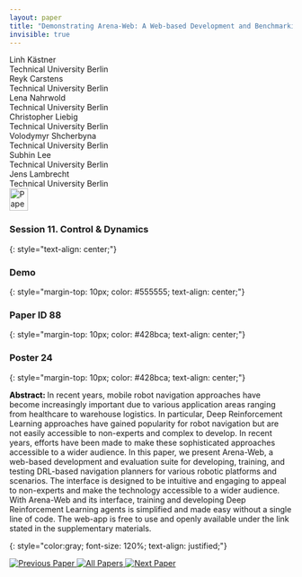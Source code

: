 ```yaml
---
layout: paper
title: "Demonstrating Arena-Web: A Web-based Development and Benchmarking Platform for Autonomous Navigation Approaches"
invisible: true
---
```

<div class="paper-authors">
<div class="paper-author-box">
    <div class="paper-author-name">Linh Kästner</div>
    <div class="paper-author-uni">Technical University Berlin</div>
</div>
<div class="paper-author-box">
    <div class="paper-author-name">Reyk Carstens</div>
    <div class="paper-author-uni">Technical University Berlin</div>
</div>
<div class="paper-author-box">
    <div class="paper-author-name">Lena Nahrwold</div>
    <div class="paper-author-uni">Technical University Berlin</div>
</div>
<div class="paper-author-box">
    <div class="paper-author-name">Christopher  Liebig</div>
    <div class="paper-author-uni">Technical University Berlin</div>
</div>
<div class="paper-author-box">
    <div class="paper-author-name">Volodymyr Shcherbyna</div>
    <div class="paper-author-uni">Technical University Berlin</div>
</div>
<div class="paper-author-box">
    <div class="paper-author-name">Subhin Lee</div>
    <div class="paper-author-uni">Technical University Berlin</div>
</div>
<div class="paper-author-box">
    <div class="paper-author-name">Jens Lambrecht</div>
    <div class="paper-author-uni">Technical University Berlin</div>
</div>

</div><div class="paper-pdf">
<div> <a href="http://www.roboticsproceedings.org/rss19/p088.pdf"><img src="{{ site.baseurl }}/images/paper_link.png" alt="Paper Website" width = "33"  height = "40"/></a> </div>
</div>

### Session 11. Control & Dynamics
{: style="text-align: center;"}

### Demo
{: style="margin-top: 10px; color: #555555; text-align: center;"}

### Paper ID 88
{: style="margin-top: 10px; color: #428bca; text-align: center;"}

### Poster 24
{: style="margin-top: 10px; color: #428bca; text-align: center;"}

<b style="color: black;">Abstract: </b>In recent years, mobile robot navigation approaches have become increasingly important due to various application areas ranging from healthcare to warehouse logistics. In particular, Deep Reinforcement Learning approaches have gained popularity for robot navigation but are not easily accessible to non-experts and complex to develop. In recent years, efforts have been made to make these sophisticated approaches accessible to a wider audience. In this paper, we present Arena-Web, a web-based development and evaluation suite for developing, training, and testing DRL-based navigation planners for various robotic platforms and scenarios. The interface is designed to be intuitive and engaging to appeal to non-experts and make the technology accessible to a wider audience. With Arena-Web and its interface, training and developing Deep Reinforcement Learning agents is simplified and made easy without a single line of code. The web-app is free to use and openly available under the link stated in the supplementary materials. 

{: style="color:gray; font-size: 120%; text-align: justified;"}


<div class="paper-menu">
<a href="{{ site.baseurl }}/program/papers/087/"> <img src="{{ site.baseurl }}/images/previous_paper_icon.png" alt="Previous Paper" title="Previous Paper"/> </a>
<a href="{{ site.baseurl }}/program/papers"><img src="{{ site.baseurl }}/images/overview_icon.png" alt="All Papers" title="All Papers"/> </a>
<a href="{{ site.baseurl }}/program/papers/089/"> <img src="{{ site.baseurl }}/images/next_paper_icon.png" alt="Next Paper" title="Next Paper"/> </a>

</div>

